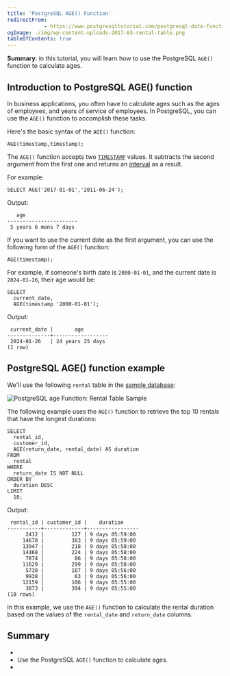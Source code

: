 ```yaml
---
title: 'PostgreSQL AGE() Function'
redirectFrom: 
            - https://www.postgresqltutorial.com/postgresql-date-functions/postgresql-age/
ogImage: ./img/wp-content-uploads-2017-03-rental-table.png
tableOfContents: true
---
```



**Summary**: in this tutorial, you will learn how to use the PostgreSQL `AGE()` function to calculate ages.





## Introduction to PostgreSQL AGE() function





In business applications, you often have to calculate ages such as the ages of employees, and years of service of employees. In PostgreSQL, you can use the `AGE()` function to accomplish these tasks.





Here's the basic syntax of the `AGE()` function:





```
AGE(timestamp,timestamp);
```





The `AGE()` function accepts two [`TIMESTAMP`](https://www.postgresqltutorial.com/postgresql-tutorial/postgresql-timestamp/) values. It subtracts the second argument from the first one and returns an [interval](https://www.postgresqltutorial.com/postgresql-tutorial/postgresql-interval/) as a result.





For example:





```
SELECT AGE('2017-01-01','2011-06-24');
```





Output:





```
   age
-----------------------
 5 years 6 mons 7 days
```





If you want to use the current date as the first argument, you can use the following form of the `AGE()` function:





```
AGE(timestamp);
```





For example, if someone's birth date is `2000-01-01`, and the current date is `2024-01-26`, their age would be:





```
SELECT
  current_date,
  AGE(timestamp '2000-01-01');
```





Output:





```
 current_date |       age
--------------+------------------
 2024-01-26   | 24 years 25 days
(1 row)
```





## PostgreSQL AGE() function example





We'll use the following `rental` table in the [sample database](https://www.postgresqltutorial.com/postgresql-getting-started/postgresql-sample-database/):





![PostgreSQL age Function: Rental Table Sample](./img/wp-content-uploads-2017-03-rental-table.png)





The following example uses the `AGE()` function to retrieve the top 10 rentals that have the longest durations:





```
SELECT
  rental_id,
  customer_id,
  AGE(return_date, rental_date) AS duration
FROM
  rental
WHERE
  return_date IS NOT NULL
ORDER BY
  duration DESC
LIMIT
  10;
```





Output:





```
 rental_id | customer_id |    duration
-----------+-------------+-----------------
      2412 |         127 | 9 days 05:59:00
     14678 |         383 | 9 days 05:59:00
     13947 |         218 | 9 days 05:58:00
     14468 |         224 | 9 days 05:58:00
      7874 |          86 | 9 days 05:58:00
     11629 |         299 | 9 days 05:58:00
      5738 |         187 | 9 days 05:56:00
      9938 |          63 | 9 days 05:56:00
     12159 |         106 | 9 days 05:55:00
      3873 |         394 | 9 days 05:55:00
(10 rows)
```





In this example, we use the `AGE()` function to calculate the rental duration based on the values of the `rental_date` and `return_date` columns.





## Summary





- 
- Use the PostgreSQL `AGE()` function to calculate ages.
- 


